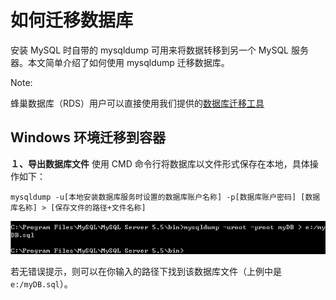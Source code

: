 # 如何迁移数据库

安装 MySQL 时自带的 mysqldump 可用来将数据转移到另一个 MySQL 服务器。本文简单介绍了如何使用 mysqldump 迁移数据库。

<span>Note:</span><div class="alertContent">蜂巢数据库（RDS）用户可以直接使用我们提供的[数据库迁移工具](http://support.c.163.com/md.html#!平台服务/数据库/使用指南/迁移外部数据库.md)</div>

## Windows 环境迁移到容器

**１、导出数据库文件**
使用 CMD 命令行将数据库以文件形式保存在本地，具体操作如下：

`mysqldump -u[本地安装数据库服务时设置的数据库账户名称] -p[数据库账户密码] [数据库名称] > [保存文件的路径+文件名称]`

![](../image/如何迁移数据库-导出数据库文件W.png)

若无错误提示，则可以在你输入的路径下找到该数据库文件（上例中是 `e:/myDB.sql`）。